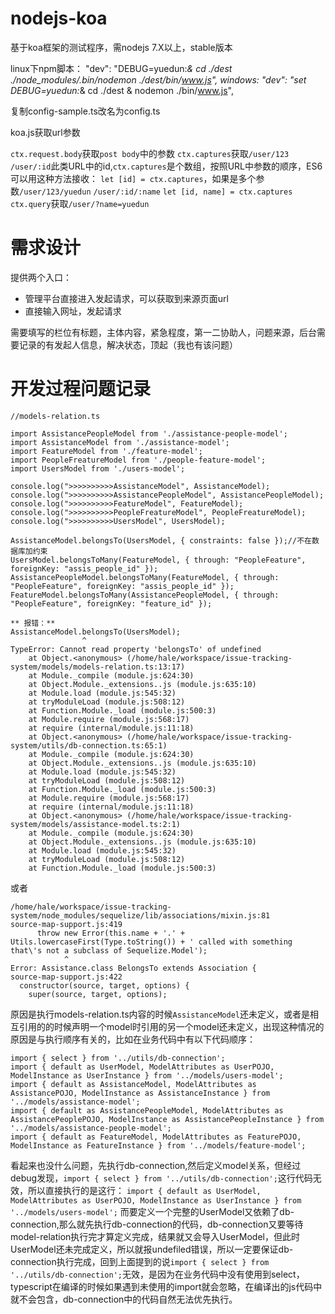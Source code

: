 nodejs-koa
==========

基于koa框架的测试程序，需nodejs 7.X以上，stable版本

linux下npm脚本：
"dev": "DEBUG=yuedun:*& cd ./dest ./node_modules/.bin/nodemon ./dest/bin/www.js",
windows:
"dev": "set DEBUG=yuedun:*& cd ./dest & nodemon ./bin/www.js",

复制config-sample.ts改名为config.ts

koa.js获取url参数

`ctx.request.body`获取`post body`中的参数
`ctx.captures`获取`/user/123` `/user/:id`此类URL中的id,`ctx.captures`是个数组，按照URL中参数的顺序，ES6可以用这种方法接收：
`let [id] = ctx.captures`，如果是多个参数`/user/123/yuedun` `/user/:id/:name` `let [id, name] = ctx.captures`
`ctx.query`获取`/user/?name=yuedun`

# 需求设计

提供两个入口：
* 管理平台直接进入发起请求，可以获取到来源页面url
* 直接输入网址，发起请求

需要填写的栏位有标题，主体内容，紧急程度，第一二协助人，问题来源，后台需要记录的有发起人信息，解决状态，顶起（我也有该问题）

# 开发过程问题记录

```
//models-relation.ts

import AssistancePeopleModel from './assistance-people-model';
import AssistanceModel from './assistance-model';
import FeatureModel from './feature-model';
import PeopleFreatureModel from './people-feature-model';
import UsersModel from './users-model';

console.log(">>>>>>>>>>AssistanceModel", AssistanceModel);
console.log(">>>>>>>>>>AssistancePeopleModel", AssistancePeopleModel);
console.log(">>>>>>>>>>FeatureModel", FeatureModel);
console.log(">>>>>>>>>>PeopleFreatureModel", PeopleFreatureModel);
console.log(">>>>>>>>>>UsersModel", UsersModel);

AssistanceModel.belongsTo(UsersModel, { constraints: false });//不在数据库加约束
UsersModel.belongsToMany(FeatureModel, { through: "PeopleFeature", foreignKey: "assis_people_id" });
AssistancePeopleModel.belongsToMany(FeatureModel, { through: "PeopleFeature", foreignKey: "assis_people_id" });
FeatureModel.belongsToMany(AssistancePeopleModel, { through: "PeopleFeature", foreignKey: "feature_id" });

** 报错：**
AssistanceModel.belongsTo(UsersModel);
                ^
TypeError: Cannot read property 'belongsTo' of undefined
    at Object.<anonymous> (/home/hale/workspace/issue-tracking-system/models/models-relation.ts:13:17)
    at Module._compile (module.js:624:30)
    at Object.Module._extensions..js (module.js:635:10)
    at Module.load (module.js:545:32)
    at tryModuleLoad (module.js:508:12)
    at Function.Module._load (module.js:500:3)
    at Module.require (module.js:568:17)
    at require (internal/module.js:11:18)
    at Object.<anonymous> (/home/hale/workspace/issue-tracking-system/utils/db-connection.ts:65:1)
    at Module._compile (module.js:624:30)
    at Object.Module._extensions..js (module.js:635:10)
    at Module.load (module.js:545:32)
    at tryModuleLoad (module.js:508:12)
    at Function.Module._load (module.js:500:3)
    at Module.require (module.js:568:17)
    at require (internal/module.js:11:18)
    at Object.<anonymous> (/home/hale/workspace/issue-tracking-system/models/assistance-model.ts:2:1)
    at Module._compile (module.js:624:30)
    at Object.Module._extensions..js (module.js:635:10)
    at Module.load (module.js:545:32)
    at tryModuleLoad (module.js:508:12)
    at Function.Module._load (module.js:500:3)

```
或者
```
/home/hale/workspace/issue-tracking-system/node_modules/sequelize/lib/associations/mixin.js:81
source-map-support.js:419
      throw new Error(this.name + '.' + Utils.lowercaseFirst(Type.toString()) + ' called with something that\'s not a subclass of Sequelize.Model');
            ^
Error: Assistance.class BelongsTo extends Association {
source-map-support.js:422
  constructor(source, target, options) {
    super(source, target, options);
```
原因是执行models-relation.ts内容的时候`AssistanceModel`还未定义，或者是相互引用的的时候声明一个model时引用的另一个model还未定义，出现这种情况的原因是与执行顺序有关的，比如在业务代码中有以下代码顺序：
```
import { select } from '../utils/db-connection';
import { default as UserModel, ModelAttributes as UserPOJO, ModelInstance as UserInstance } from '../models/users-model';
import { default as AssistanceModel, ModelAttributes as AssistancePOJO, ModelInstance as AssistanceInstance } from '../models/assistance-model';
import { default as AssistancePeopleModel, ModelAttributes as AssistancePeoplePOJO, ModelInstance as AssistancePeopleInstance } from '../models/assistance-people-model';
import { default as FeatureModel, ModelAttributes as FeaturePOJO, ModelInstance as FeatureInstance } from '../models/feature-model';
```
看起来也没什么问题，先执行db-connection,然后定义model关系，但经过debug发现，`import { select } from '../utils/db-connection';`这行代码无效，所以直接执行的是这行：
`import { default as UserModel, ModelAttributes as UserPOJO, ModelInstance as UserInstance } from '../models/users-model';`
而要定义一个完整的UserModel又依赖了db-connection,那么就先执行db-connection的代码，db-connection又要等待model-relation执行完才算定义完成，结果就又会导入UserModel，但此时UserModel还未完成定义，所以就报undefiled错误，所以一定要保证db-connection执行完成，回到上面提到的说`import { select } from '../utils/db-connection';`无效，是因为在业务代码中没有使用到select，typescript在编译的时候如果遇到未使用的import就会忽略，在编译出的js代码中就不会包含，db-connection中的代码自然无法优先执行。